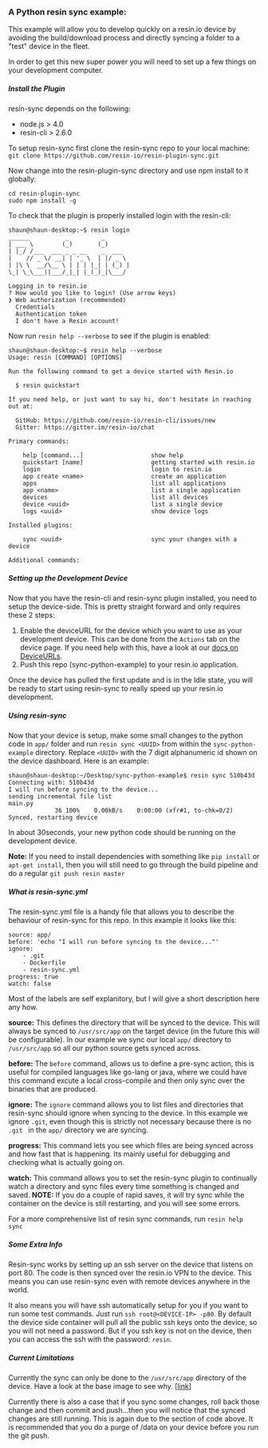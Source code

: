 ### A Python resin sync example:

This example will allow you to develop quickly on a resin.io device by avoiding
the build/download process and directly syncing a folder to a "test" device in
the fleet.

In order to get this new super power you will need to set up a few things on your
development computer.

##### Install the Plugin
resin-sync depends on the following:
* node.js > 4.0
* resin-cli > 2.6.0

To setup resin-sync first clone the resin-sync repo to your local machine:
`git clone https://github.com/resin-io/resin-plugin-sync.git`

Now change into the resin-plugin-sync directory and use npm install to it globally:
```
cd resin-plugin-sync
sudo npm install -g
```

To check that the plugin is properly installed login with the resin-cli:
```
shaun@shaun-desktop:~$ resin login
______          _         _
| ___ \        (_)       (_)
| |_/ /___  ___ _ _ __    _  ___
|    // _ \/ __| | '_ \  | |/ _ \
| |\ \  __/\__ \ | | | |_| | (_) |
\_| \_\___||___/_|_| |_(_)_|\___/

Logging in to resin.io
? How would you like to login? (Use arrow keys)
❯ Web authorization (recommended)
  Credentials
  Authentication token
  I don't have a Resin account!
```

Now run `resin help --verbose` to see if the plugin is enabled:
```
shaun@shaun-desktop:~$ resin help --verbose
Usage: resin [COMMAND] [OPTIONS]

Run the following command to get a device started with Resin.io

  $ resin quickstart

If you need help, or just want to say hi, don't hesitate in reaching out at:

  GitHub: https://github.com/resin-io/resin-cli/issues/new
  Gitter: https://gitter.im/resin-io/chat

Primary commands:

    help [command...]                   show help                          
    quickstart [name]                   getting started with resin.io      
    login                               login to resin.io                  
    app create <name>                   create an application              
    apps                                list all applications              
    app <name>                          list a single application          
    devices                             list all devices                   
    device <uuid>                       list a single device               
    logs <uuid>                         show device logs                   

Installed plugins:

    sync <uuid>                         sync your changes with a device    

Additional commands:
```

##### Setting up the Development Device

Now that you have the resin-cli and resin-sync plugin installed, you need to setup the device-side. This is pretty straight forward and only requires these 2 steps:
1. Enable the deviceURL for the device which you want to use as your development device. This can be done from the `Actions` tab on the device page. If you need help with this, have a look at our [docs on DeviceURLs](http://docs.resin.io/#/pages/management/devices.md#enable-public-device-url).
2. Push this repo (sync-python-example) to your resin.io application.

Once the device has pulled the first update and is in the Idle state, you will be ready to start using resin-sync to really speed up your resin.io development.

##### Using resin-sync

Now that your device is setup, make some small changes to the python code in `app/` folder and run `resin sync <UUID>` from within the `sync-python-example` directory. Replace `<UUID>` with the 7 digit alphanumeric id shown on the device dashboard. Here is an example:
```
shaun@shaun-desktop:~/Desktop/sync-python-example$ resin sync 510b43d
Connecting with: 510b43d
I will run before syncing to the device...
sending incremental file list
main.py
             36 100%    0.00kB/s    0:00:00 (xfr#1, to-chk=0/2)
Synced, restarting device
```
In about 30seconds, your new python code should be running on the development device.

  **Note:**  If you need to install dependencies with something like `pip install` or `apt-get install`, then you will still need to go through the build pipeline and do a regular `git push resin master`

##### What is resin-sync.yml
The resin-sync.yml file is a handy file that allows you to describe the behaviour of resin-sync for this repo. In this example it looks like this:
```
source: app/
before: 'echo "I will run before syncing to the device..."'
ignore:
    - .git
    - Dockerfile
    - resin-sync.yml
progress: true
watch: false
```
Most of the labels are self explanitory, but I will give a short description here any how.

**source:** This defines the directory that will be synced to the device. This will always be synced to `/usr/src/app` on the target device (in the future this will be configurable). In our example we sync our local `app/` directory to `/usr/src/app` so all our python source gets synced across.

**before:** The `before` command, allows us to define a pre-sync action, this is useful for compiled languages like go-lang or java, where we could have this command excute a local cross-compile and then only sync over the binaries that are produced.

**ignore:** The `ignore` command allows you to list files and directories that resin-sync should ignore when syncing to the device. In this example we ignore `.git`, even though this is strictly not necessary because there is no `.git ` in the `app/` directory we are syncing.

**progress:** This command lets you see which files are being synced across and how fast that is happening. Its mainly useful for debugging and checking what is actually going on.

**watch:** This command allows you to set the resin-sync plugin to continually watch a directory and sync files every time something is changed and saved. **NOTE:** If you do a couple of rapid saves, it will try sync while the container on the device is still restarting, and you will see some errors.

For a more comprehensive list of resin sync commands, run `resin help sync`

##### Some Extra Info

Resin-sync works by setting up an ssh server on the device that listens on port 80. The code is then synced over the resin.io VPN to the device. This means you can use resin-sync even with remote devices anywhere in the world.

It also means you will have ssh automatically setup for you if you want to run some test commands. Just run `ssh root@<DEVICE-IP> -p80`. By default the device side container will pull all the public ssh keys onto the device, so you will not need a password. But if you ssh key is not on the device, then you can access the ssh with the password: `resin`.

##### Current Limitations

Currently the sync can only be done to the `/usr/src/app` directory of the device. Have a look at the base image to see why. [[link](https://github.com/resin-io-library/base-images/pull/49/files#diff-90358446892ac0a322643ed27595fbd9R12)]

Currently there is also a case that if you sync some changes, roll back those change and then commit and push...then you will notice that the synced changes are still running. This is again due to the section of code above. It is recommended that you do a purge of /data on your device before you run the git push.
